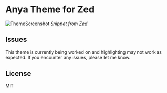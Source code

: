 # Anya Theme for Zed

![ThemeScreenshot](/assets/anya-zed.png)
_Snippet from [Zed](https://github.com/zed-industries/zed)_

## Issues

This theme is currently being worked on and highlighting may not work as expected. If you encounter any issues, please let me know.

## License

MIT
